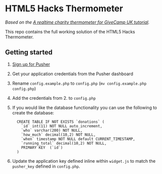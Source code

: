 # HTML5 Hacks Thermometer

*Based on the [A realtime charity thermometer for GiveCamp UK tutorial](http://blog.pusher.com/2011/10/20/a-realtime-charity-thermometer-for-givecamp-uk).*

This repo contains the full working solution of the HTML5 Hacks Thermometer.

## Getting started

1. [Sign up for Pusher](http://pusher.com/sign_up)
2. Get your application credentials from the Pusher dashboard
3. Rename `config.example.php` to `config.php` (`mv config.example.php config.php`)
4. Add the credentials from 2. to `config.php`
5. If you would like the database functionality you can use the following to create the database:

         CREATE TABLE IF NOT EXISTS `donations` (
           `id` int(11) NOT NULL auto_increment,
           `who` varchar(200) NOT NULL,
           `how_much` decimal(10,2) NOT NULL,
           `when` timestamp NOT NULL default CURRENT_TIMESTAMP,
           `running_total` decimal(10,2) NOT NULL,
           PRIMARY KEY  (`id`)
         )
6. Update the application key defined inline within `widget.js` to match the `pusher_key` defined in `config.php`.